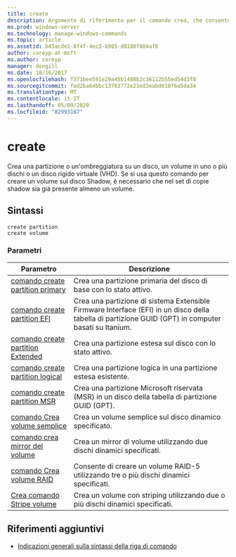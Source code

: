 ```yaml
---
title: create
description: Argomento di riferimento per il comando crea, che consente di creare una partizione o una partizione Shadow su un disco, un volume in uno o più dischi o un disco rigido virtuale (VHD).
ms.prod: windows-server
ms.technology: manage-windows-commands
ms.topic: article
ms.assetid: b45acde1-8f4f-4ec3-b905-d8188f884af8
author: coreyp-at-msft
ms.author: coreyp
manager: dongill
ms.date: 10/16/2017
ms.openlocfilehash: f371bee591e29a45b1488b2c36112b55ed54d3f8
ms.sourcegitcommit: fad2ba64bbc13763772e21ed3eabd010f6a5da34
ms.translationtype: MT
ms.contentlocale: it-IT
ms.lasthandoff: 05/09/2020
ms.locfileid: "82993187"
---
```

# <a name="create"></a>create

Crea una partizione o un'ombreggiatura su un disco, un volume in uno o più dischi o un disco rigido virtuale (VHD). Se si usa questo comando per creare un volume sul disco Shadow, è necessario che nel set di copie shadow sia già presente almeno un volume.

## <a name="syntax"></a>Sintassi

```
create partition
create volume
```

### <a name="parameters"></a>Parametri

| Parametro | Descrizione |
| --------- | ----------- |
| [comando create partition primary](create-partition-primary.md) | Crea una partizione primaria del disco di base con lo stato attivo. |
| [comando create partition EFI](create-partition-efi.md) | Crea una partizione di sistema Extensible Firmware Interface (EFI) in un disco della tabella di partizione GUID (GPT) in computer basati su Itanium. |
| [comando create partition Extended](create-partition-extended.md) | Crea una partizione estesa sul disco con lo stato attivo. |
| [comando create partition logical](create-partition-logical.md) | Crea una partizione logica in una partizione estesa esistente. |
| [comando create partition MSR](create-partition-msr.md) | Crea una partizione Microsoft riservata (MSR) in un disco della tabella di partizione GUID (GPT). |
| [comando Crea volume semplice](create-volume-simple.md) | Crea un volume semplice sul disco dinamico specificato. |
| [comando crea mirror del volume](create-volume-mirror.md) | Crea un mirror di volume utilizzando due dischi dinamici specificati. |
| [comando Crea volume RAID](create-volume-raid.md) | Consente di creare un volume RAID-5 utilizzando tre o più dischi dinamici specificati. |
| [Crea comando Stripe volume](create-volume-stripe.md) | Crea un volume con striping utilizzando due o più dischi dinamici specificati. |

## <a name="additional-references"></a>Riferimenti aggiuntivi

- [Indicazioni generali sulla sintassi della riga di comando](command-line-syntax-key.md)
